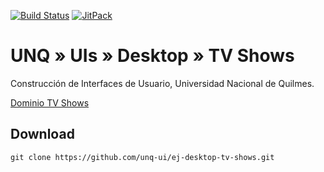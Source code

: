[![Build Status](https://travis-ci.org/unq-ui/ej-desktop-tv-shows.svg?branch=master)](https://travis-ci.org/unq-ui/ej-desktop-tv-shows)
[![JitPack](https://jitpack.io/v/unq-ui/ej-desktop-tv-shows.svg)](https://jitpack.io/#unq-ui/ej-desktop-tv-shows)

# UNQ » UIs » Desktop » TV Shows

Construcción de Interfaces de Usuario, Universidad Nacional de Quilmes.

[Dominio TV Shows](https://github.com/unq-ui/ej-dominio-tv-shows.git)

## Download

```
git clone https://github.com/unq-ui/ej-desktop-tv-shows.git
```
